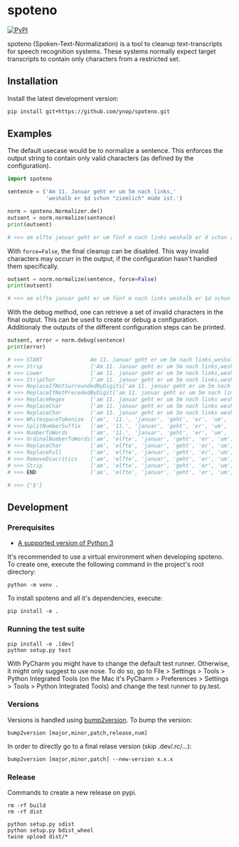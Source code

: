 # spoteno

[![PyPI](https://img.shields.io/pypi/v/spoteno.svg)](https://pypi.python.org/pypi/spoteno)

spoteno (Spoken-Text-Normalization) is a tool to cleanup text-transcripts for speech recognition systems.
These systems normally expect target transcripts to contain only characters from a restricted set.

## Installation

Install the latest development version:

```sh
pip install git+https://github.com/ynop/spoteno.git
```

## Examples
The default usecase would be to normalize a sentence.
This enforces the output string to contain only valid characters (as defined by the configuration).

```python
import spoteno

sentence = ('Am 11. Januar geht er um 5m nach links,'
            'weshalb er $d schon "ziemlich" müde ist.')

norm = spoteno.Normalizer.de()
outsent = norm.normalize(sentence)
print(outsent)

# >>> am elfte januar geht er um fünf m nach links weshalb er d schon ziemlich müde ist
```

With ``force=False``, the final cleanup can be disabled.
This way invalid characters may occurr in the output,
if the configuration hasn't handled them specifically.
```python
outsent = norm.normalize(sentence, force=False)
print(outsent)

# >>> am elfte januar geht er um fünf m nach links weshalb er $d schon ziemlich müde ist
```

With the debug method, one can retrieve a set of invalid characters in the final output.
This can be used to create or debug a configuration.
Additionaly the outputs of the different configuration steps can be printed.
```python
outsent, error = norm.debug(sentence)
print(error)

# >>> START               Am 11. Januar geht er um 5m nach links,weshalb er $d schon "ziemlich" müde ist.
# >>> Strip               ['Am 11. Januar geht er um 5m nach links,weshalb er $d schon "ziemlich" müde ist.']
# >>> Lower               ['am 11. januar geht er um 5m nach links,weshalb er $d schon "ziemlich" müde ist.']
# >>> StripChar           ['am 11. januar geht er um 5m nach links,weshalb er $d schon "ziemlich" müde ist']
# >>> ReplaceIfNotSurroundedByDigits['am 11. januar geht er um 5m nach links weshalb er $d schon "ziemlich" müde ist']
# >>> ReplaceIfNotPrecededByDigit['am 11. januar geht er um 5m nach links weshalb er $d schon "ziemlich" müde ist']
# >>> ReplaceRegex        ['am 11. januar geht er um 5m nach links weshalb er $d schon "ziemlich" müde ist']
# >>> ReplaceChar         ['am 11. januar geht er um 5m nach links weshalb er $d schon  ziemlich  müde ist']
# >>> ReplaceChar         ['am 11. januar geht er um 5m nach links weshalb er $d schon  ziemlich  müde ist']
# >>> WhitespaceTokenize  ['am', '11.', 'januar', 'geht', 'er', 'um', '5m', 'nach', 'links', 'weshalb', 'er', '$d', 'schon', 'ziemlich', 'müde', 'ist']
# >>> SplitNumberSuffix   ['am', '11.', 'januar', 'geht', 'er', 'um', '5', 'm', 'nach', 'links', 'weshalb', 'er', '$d', 'schon', 'ziemlich', 'müde', 'ist']
# >>> NumberToWords       ['am', '11.', 'januar', 'geht', 'er', 'um', 'fünf', 'm', 'nach', 'links', 'weshalb', 'er', '$d', 'schon', 'ziemlich', 'müde', 'ist']
# >>> OrdinalNumberToWords['am', 'elfte', 'januar', 'geht', 'er', 'um', 'fünf', 'm', 'nach', 'links', 'weshalb', 'er', '$d', 'schon', 'ziemlich', 'müde', 'ist']
# >>> ReplaceChar         ['am', 'elfte', 'januar', 'geht', 'er', 'um', 'fünf', 'm', 'nach', 'links', 'weshalb', 'er', '$d', 'schon', 'ziemlich', 'müde', 'ist']
# >>> ReplaceFull         ['am', 'elfte', 'januar', 'geht', 'er', 'um', 'fünf', 'm', 'nach', 'links', 'weshalb', 'er', '$d', 'schon', 'ziemlich', 'müde', 'ist']
# >>> RemoveDiacritics    ['am', 'elfte', 'januar', 'geht', 'er', 'um', 'fünf', 'm', 'nach', 'links', 'weshalb', 'er', '$d', 'schon', 'ziemlich', 'müde', 'ist']
# >>> Strip               ['am', 'elfte', 'januar', 'geht', 'er', 'um', 'fünf', 'm', 'nach', 'links', 'weshalb', 'er', '$d', 'schon', 'ziemlich', 'müde', 'ist']
# >>> END                 ['am', 'elfte', 'januar', 'geht', 'er', 'um', 'fünf', 'm', 'nach', 'links', 'weshalb', 'er', '$d', 'schon', 'ziemlich', 'müde', 'ist']k

# >>> {'$'}
```

## Development

### Prerequisites

* [A supported version of Python 3](https://docs.python.org/devguide/index.html#status-of-python-branches)

It's recommended to use a virtual environment when developing spoteno.
To create one, execute the following command in the project's root directory:

```
python -m venv .
```

To install spoteno and all it's dependencies, execute:

```
pip install -e .
```

### Running the test suite

```
pip install -e .[dev]
python setup.py test
```

With PyCharm you might have to change the default test runner. Otherwise, it might only suggest to use nose. To do so,
go to File > Settings > Tools > Python Integrated Tools (on the Mac it's PyCharm > Preferences > Settings > Tools >
Python Integrated Tools) and change the test runner to py.test.


### Versions

Versions is handled using [bump2version](https://github.com/c4urself/bump2version). To bump the version:

```
bump2version [major,minor,patch,release,num]
```

In order to directly go to a final relase version (skip .dev/.rc/...):

```
bump2version [major,minor,patch] --new-version x.x.x
```

### Release

Commands to create a new release on pypi.

```
rm -rf build
rm -rf dist

python setup.py sdist
python setup.py bdist_wheel
twine upload dist/*
```
